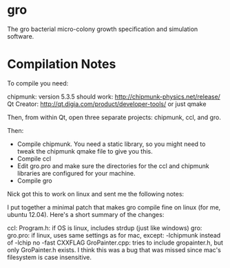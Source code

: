 gro
===

The gro bacterial micro-colony growth specification and simulation software.

Compilation Notes
=================

To compile you need:

  chipmunk: version 5.3.5 should work: http://chipmunk-physics.net/release/
  Qt Creator: http://qt.digia.com/product/developer-tools/ or just qmake
 
Then, from within Qt, open three separate projects: chipmunk, ccl, and gro.

Then:

  * Compile chipmunk. You need a static library, so you might need to tweak the chipmunk qmake file to give you this.
  * Compile ccl
  * Edit gro.pro and make sure the directories for the ccl and chipmunk libraries are configured for your machine.
  * Compile gro

Nick got this to work on linux and sent me the following notes:

I put together a minimal patch that makes gro compile fine on linux (for me, ubuntu 12.04). Here's a short summary of the changes:

ccl:
    Program.h: if OS is linux, includes strdup (just like windows)
gro:
    gro.pro: if linux, uses same settings as for mac, except:
                         -lchipmunk instead of -lchip
                         no -fast  CXXFLAG
    GroPainter.cpp: tries to include gropainter.h, but only GroPainter.h exists. I think this was a bug that was missed since mac's filesystem is case insensitive.

